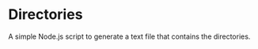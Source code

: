 <h1>
Directories
</h1>

<p>
A simple Node.js script to generate a text file that contains the directories.
</p>
